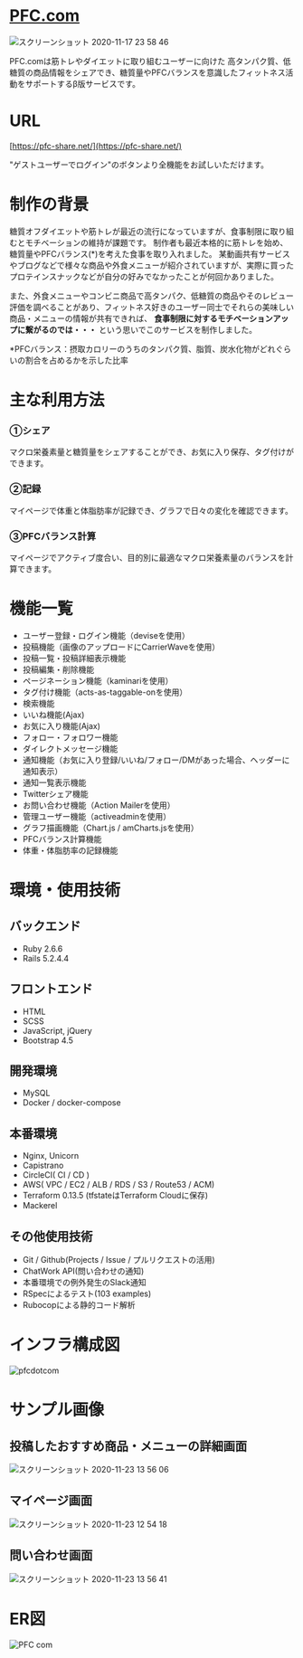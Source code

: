 # [PFC.com](https://pfc-share.net/)

![スクリーンショット 2020-11-17 23 58 46](https://user-images.githubusercontent.com/54160947/99406206-f9243200-2930-11eb-9f2a-3c42e80a3fb7.png)

PFC.comは筋トレやダイエットに取り組むユーザーに向けた
高タンパク質、低糖質の商品情報をシェアでき、糖質量やPFCバランスを意識したフィットネス活動をサポートするβ版サービスです。

# URL

[https://pfc-share.net/](https://pfc-share.net/)

"ゲストユーザーでログイン"のボタンより全機能をお試しいただけます。

# 制作の背景

糖質オフダイエットや筋トレが最近の流行になっていますが、食事制限に取り組むとモチベーションの維持が課題です。
制作者も最近本格的に筋トレを始め、糖質量やPFCバランス(*)を考えた食事を取り入れました。
某動画共有サービスやブログなどで様々な商品や外食メニューが紹介されていますが、実際に買ったプロテインスナックなどが自分の好みでなかったことが何回かありました。

また、外食メニューやコンビニ商品で高タンパク、低糖質の商品やそのレビュー評価を調べることがあり、フィットネス好きのユーザー同士でそれらの美味しい商品・メニューの情報が共有できれば、 **食事制限に対するモチベーションアップに繋がるのでは・・・** という思いでこのサービスを制作しました。

*PFCバランス：摂取カロリーのうちのタンパク質、脂質、炭水化物がどれぐらいの割合を占めるかを示した比率

# 主な利用方法

  ### ①シェア
  
  マクロ栄養素量と糖質量をシェアすることができ、お気に入り保存、タグ付けができます。

  ### ②記録

  マイページで体重と体脂肪率が記録でき、グラフで日々の変化を確認できます。

  ### ③PFCバランス計算

  マイページでアクティブ度合い、目的別に最適なマクロ栄養素量のバランスを計算できます。

# 機能一覧

+ ユーザー登録・ログイン機能（deviseを使用）
+ 投稿機能（画像のアップロードにCarrierWaveを使用）
+ 投稿一覧・投稿詳細表示機能
+ 投稿編集・削除機能
+ ページネーション機能（kaminariを使用）
+ タグ付け機能（acts-as-taggable-onを使用）
+ 検索機能
+ いいね機能(Ajax)
+ お気に入り機能(Ajax)
+ フォロー・フォロワー機能
+ ダイレクトメッセージ機能
+ 通知機能（お気に入り登録/いいね/フォロー/DMがあった場合、ヘッダーに通知表示）
+ 通知一覧表示機能
+ Twitterシェア機能
+ お問い合わせ機能（Action Mailerを使用）
+ 管理ユーザー機能（activeadminを使用）
+ グラフ描画機能（Chart.js / amCharts.jsを使用）
+ PFCバランス計算機能
+ 体重・体脂肪率の記録機能

# 環境・使用技術

## バックエンド

+ Ruby 2.6.6
+ Rails 5.2.4.4

## フロントエンド

+ HTML
+ SCSS
+ JavaScript, jQuery
+ Bootstrap 4.5
  
## 開発環境

+ MySQL
+ Docker / docker-compose

## 本番環境

+ Nginx, Unicorn
+ Capistrano
+ CircleCI( CI / CD )
+ AWS( VPC / EC2 / ALB / RDS / S3 / Route53 / ACM)
+ Terraform 0.13.5 (tfstateはTerraform Cloudに保存)
+ Mackerel

## その他使用技術

+ Git / Github(Projects / Issue / プルリクエストの活用)
+ ChatWork API(問い合わせの通知)
+ 本番環境での例外発生のSlack通知
+ RSpecによるテスト(103 examples)
+ Rubocopによる静的コード解析

# インフラ構成図

![pfcdotcom](https://user-images.githubusercontent.com/54160947/99905278-3f073e80-2d13-11eb-9b18-bedb4c6a2701.jpg)

# サンプル画像

## 投稿したおすすめ商品・メニューの詳細画面

![スクリーンショット 2020-11-23 13 56 06](https://user-images.githubusercontent.com/54160947/99930445-68b47a00-2d94-11eb-8a8c-25356d563790.png)

## マイページ画面

![スクリーンショット 2020-11-23 12 54 18](https://user-images.githubusercontent.com/54160947/99930446-69e5a700-2d94-11eb-84e9-8cb6ba014f23.png)

## 問い合わせ画面

![スクリーンショット 2020-11-23 13 56 41](https://user-images.githubusercontent.com/54160947/99930450-6baf6a80-2d94-11eb-85e2-b8cfc5563f50.png)

# ER図

![PFC com](https://user-images.githubusercontent.com/54160947/99142403-ffe44800-2697-11eb-9262-af6def86fa4b.jpg)
